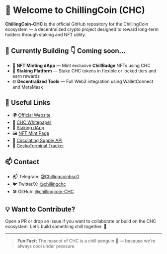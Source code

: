 # 👋 Welcome to ChillingCoin (CHC)

**ChillingCoin-CHC** is the official GitHub repository for the ChillingCoin ecosystem — a decentralized crypto project designed to reward long-term holders through staking and NFT utility.

## 🔧 Currently Building 👇 Coming soon...

- 🎨 **NFT Minting dApp** — Mint exclusive **ChillBadge** NFTs using CHC
- 🧊 **Staking Platform** — Stake CHC tokens in flexible or locked tiers and earn rewards
- 🌐 **Decentralized Tools** — Full Web3 integration using WalletConnect and MetaMask

## 🔗 Useful Links

- 🌍 [Official Website](https://chillingcoin.com)
- 📄 [CHC Whitepaper](https://chillingcoin.gitbook.io/tokenomics/)
- 🧊 [Staking dApp]((https://chc-staking-dapp.vercel.app))
- 🖼️ [NFT Mint Page](https://chillingcoin-chc.github.io/CHC-NFT-Mint/) 
- 🔁 [Circulating Supply API](https://chillingcoin.com/v1/supply.json)
- 🧠 [GeckoTerminal Tracker]([https://www.geckoterminal.com/bsc/pools/0x349509b01de1874c63e36877d94ccbb76d0b2019)
  
## 📫 Contact

- 📬 Telegram: [@Chillingcoinbsc0](https://t.me/Chillingcoinbsc0)
- 🐦 Twitter/X: [@chillingchc](https://x.com/chillingchc)
- 🛠 GitHub: [@chillingcoin-CHC](https://github.com/chillingcoin-CHC)

## 💡 Want to Contribute?

Open a PR or drop an issue if you want to collaborate or build on the CHC ecosystem. Let’s build something chill together. 🐧

---

> **Fun Fact:** The mascot of CHC is a chill penguin 🐧 — because we're always cool under pressure.

